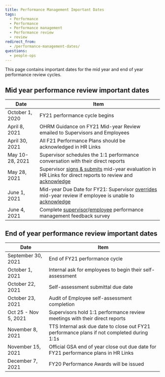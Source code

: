 ```yaml
---
title: Performance Management Important Dates
tags:
  - Performance
  - Performance
  - Performance management
  - Performance review
  - review
redirect_from:
  - /performance-management-dates/
questions:
  - people-ops
---
```


This page contains important dates for the mid year and end of year performance review cycles.

## Mid year performance review important dates

| Date            | Item                                                                                                                                                                                                                                                                                                       |
| --------------- | ---------------------------------------------------------------------------------------------------------------------------------------------------------------------------------------------------------------------------------------------------------------------------------------------------------- |
| October 1, 2020 | FY21 performance cycle begins                                                                                                                                                                                                                                                                              |
| April 8, 2021   | OHRM Guidance on FY21 Mid-year Review emailed to Supervisors and Employees                                                                                                                                                                                                                                 |
| April 30, 2021  | All F21 Performance Plans should be acknowledged in HR Links                                                                                                                                                                                                                                               |
| May 10-28, 2021 | Supervisor schedules the 1:1 performance conversation with their direct reports                                                                                                                                                                                                                            |
| May 28, 2021    | Supervisor [signs & submits]({{site.baseurl}}/performance-management/mid-year/hrlinks-steps/#submitting-a-mid-year-progress-review) mid-year evaluation in HR Links for direct reports to review and [acknowledge]({{site.baseurl}}/performance-management/mid-year/hrlinks-steps/#acknowledging-a-review) |
| June 1, 2021    | Mid-year Due Date for FY21: Supervisor [overrides]({{site.baseurl}}/performance-management/mid-year/hrlinks-steps/#overriding-an-employee-acknowledgment) mid-year review if employee is unable to [acknowledge]({{site.baseurl}}/performance-management/mid-year/hrlinks-steps/#acknowledging-a-review)   |
| June 4, 2021    | Complete [supervisor](https://forms.gle/cUeMQGdUQ3BDn6qm7)/[employee](https://forms.gle/n4zNHdBEvX2DQvdz9) performance management feedback survey                                                                                                                                                          |

## End of year performance review important dates

| Date                 | Item                                                                                       |
| -------------------- | ------------------------------------------------------------------------------------------ |
| September 30, 2021   | End of FY21 performance cycle                                                              |
| October 1, 2021      | Internal ask for employees to begin their self-assessment                                  |
| October 22, 2021     | Self-assessment submittal due date                                                         |
| October 23, 2021     | Audit of Employee self-assessment completion                                               |
| Oct 25 - Nov 5, 2021 | Supervisors hold 1:1 performance review meetings with their direct reports                 |
| November 8, 2021     | TTS Internal ask due date to close out FY21 performance plans if not completed during 1:1s |
| November 15, 2021    | Official GSA end of year close out due date for FY21 performance plans in HR Links         |
| December 7, 2021     | FY20 Performance Awards will be issued                                                     |
